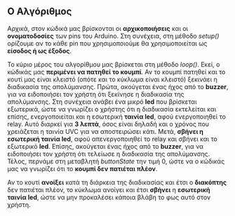 ## Ο Αλγόριθμος

Αρχικά, στον κώδικά μας βρίσκονται οι **αρχικοποιήσεις** και οι **ονοματοδοσίες** των pins του Arduino.
Στη συνέχεια, στη μέθοδο *setup()* ορίζουμε αν το κάθε pin που χρησιμοποιούμε θα χρησιμοποιείται ως **είσοδος ή ως έξοδος**.

Το κύριο μέρος του αλγορίθμου μας βρίσκεται στη μέθοδο *loop()*. Εκεί, ο κώδικάς μας **περιμένει να πατηθεί το κουμπί**.
Αν το κουμπί πατηθεί και το κουτί μας είναι κλειστό (οπότε και το κύκλωμα είναι κλειστό) ξεκινάει η διαδικασία της απολύμανσης.
Πρώτα, ακούγεται ένας ήχος από το **buzzer**, για να ειδοποιήσει τον χρήστη ότι ξεκίνησε η διαδικασία της απολύμανσης.
Στη συνέχεια ανάβει ένα μικρό **led** που βρίσκεται εξωτερικά, ώστε να γνωρίζει ο χρήστης ότι η διαδικασία εκτελείται και επίσης, ενεργοποιείται και η εσωτερική **ταινία led**, αφού ενεργοποιηθεί το relay.
Αυτό διαρκεί για **3 λεπτά**, όσος είναι δηλαδή και ο χρόνος που χρειάζεται η ταινία UVC για να αποστειρώσει κάτι.
Μετά, **σβήνει η εσωτερική ταινία led**, αφού απενεργοποιηθεί το relay και σβήνει και το εξωτερικό **led**.
Επίσης, ακούγεται ένας ήχος από το **buzzer**, για να ειδοποιήσει τον χρήστη ότι τελείωσε η διαδικασία της απολύμανσης.
Τέλος, περνάμε στη μεταβλητή *buttonState* την τιμή 0, ώστε να ο κώδικάς μας να γνωρίζει ότι το **κουμπί δεν πατιέται πλέον**.

Αν το κουτί **ανοίξει** κατά τη διάρκεια της διαδικασίας και έτσι ο **διακόπτης** δεν πατιέται πλέον, το κύκλωμα ανοίγει και έτσι **σβήνει** η **εσωτερική ταινία led**, ώστε να μην προκαλέσει κάποια βλάβη το φως αυτό στον χρήστη.
